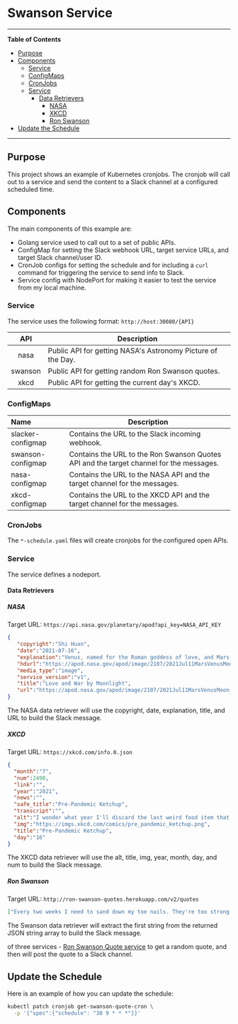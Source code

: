 # Swanson Service
***

**Table of Contents**

* [Purpose](#purpose)
* [Components](#components)
    * [Service](#service)
    * [ConfigMaps](#configmaps)
    * [CronJobs](#cronjobs)
    * [Service](#service)
        * [Data Retrievers](#data-retrievers)
            * [NASA](#nasa)
            * [XKCD](#xkcd)
            * [Ron Swanson](#ron-swanson)
* [Update the Schedule](#update-the-schedule)

***

## Purpose

This project shows an example of Kubernetes cronjobs. The cronjob will call out to a service and send the content to a Slack channel at a configured scheduled time.

## Components

The main components of this example are:

- Golang service used to call out to a set of public APIs.
- ConfigMap for setting the Slack webhook URL, target service URLs, and target Slack channel/user ID. 
- CronJob configs for setting the schedule and for including a `curl` command for triggering the service to send info to Slack.
- Service config with NodePort for making it easier to test the service from my local machine.


### Service

The service uses the following format: `http://host:30080/{API}`

| API | Description |
|:---:|---|
| nasa | Public API for getting NASA's Astronomy Picture of the Day. |
| swanson | Public API for getting random Ron Swanson quotes. |
| xkcd | Public API for getting the current day's XKCD. |

### ConfigMaps

| Name | Description |
|:---|---|
| slacker-configmap | Contains the URL to the Slack incoming webhook. |
| swanson-configmap | Contains the URL to the Ron Swanson Quotes API and the target channel for the messages. |
| nasa-configmap | Contains the URL to the NASA API and the target channel for the messages. |
| xkcd-configmap | Contains the URL to the XKCD API and the target channel for the messages. |

### CronJobs

The `*-schedule.yaml` files will create cronjobs for the configured open APIs.

### Service

The service defines a nodeport.

#### Data Retrievers

##### NASA

Target URL: `https://api.nasa.gov/planetary/apod?api_key=NASA_API_KEY`

```json
{
   "copyright":"Shi Huan",
   "date":"2021-07-16",
   "explanation":"Venus, named for the Roman goddess of love, and Mars, the war god's namesake, come together by moonlight in this serene skyview, recorded on July 11 from Lualaba province, Democratic Republic of Congo, planet Earth. Taken in the western twilight sky shortly after sunset the exposure also records earthshine illuminating the otherwise dark surface of the young crescent Moon. Of course the Moon has moved on. Venus still shines in the west though as the evening star, third brightest object in Earth's sky, after the Sun and the Moon itself. Seen here above a brilliant Venus, Mars moved even closer to the brighter planet and by July 13 could be seen only about a Moon's width away. Mars has since slowly wandered away from much brighter Venus in the twilight, but both are sliding toward bright star Regulus. Alpha star of the constellation Leo, Regulus lies off the top of this frame and anticipates a visit from Venus and then Mars in twilight skies of the coming days.",
   "hdurl":"https://apod.nasa.gov/apod/image/2107/2021Jul11MarsVenusMoon_ShiHuan.jpg",
   "media_type":"image",
   "service_version":"v1",
   "title":"Love and War by Moonlight",
   "url":"https://apod.nasa.gov/apod/image/2107/2021Jul11MarsVenusMoon_ShiHuan1024.jpg"
}
```

The NASA data retriever will use the copyright, date, explanation, title, and URL to build the Slack message.
	
##### XKCD

Target URL: `https://xkcd.com/info.0.json`

```json
{
  "month":"7",
  "num":2490,
  "link":"",
  "year":"2021",
  "news":"",
  "safe_title":"Pre-Pandemic Ketchup",
  "transcript":"",
  "alt":"I wonder what year I'll discard the last weird food item that I bought online in early 2020.",
  "img":"https://imgs.xkcd.com/comics/pre_pandemic_ketchup.png",
  "title":"Pre-Pandemic Ketchup",
  "day":"16"
}
```

The XKCD data retriever will use the alt, title, img, year, month, day, and num to build the Slack message.

##### Ron Swanson

Target URL: `http://ron-swanson-quotes.herokuapp.com/v2/quotes`

```json
["Every two weeks I need to sand down my toe nails. They're too strong for clippers."]
```

The Swanson data retriever will extract the first string from the returned JSON string array to build the Slack message.

of three services - [Ron Swanson Quote service](https://github.com/jamesseanwright/ron-swanson-quotes) to get a random quote, and then will post the quote to a Slack channel.



## Update the Schedule

Here is an example of how you can update the schedule:

```bash
kubectl patch cronjob get-swanson-quote-cron \
  -p '{"spec":{"schedule": "30 9 * * *"}}'
```

